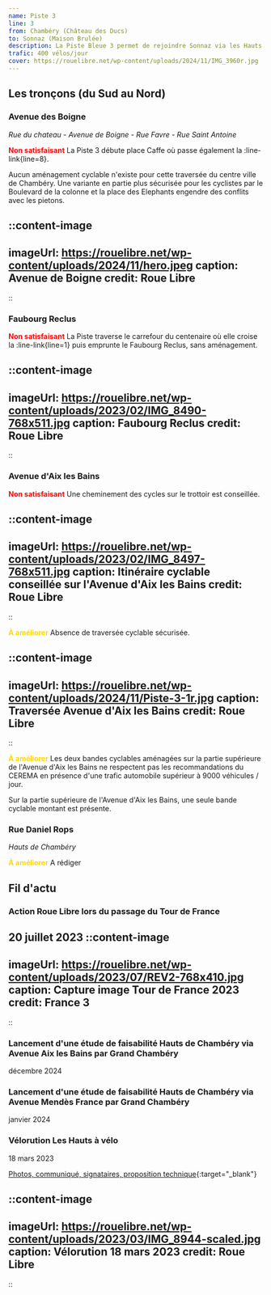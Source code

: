 ```yaml
---
name: Piste 3
line: 3
from: Chambéry (Château des Ducs) 
to: Sonnaz (Maison Brulée)
description: La Piste Bleue 3 permet de rejoindre Sonnaz via les Hauts de Chambéry. Sa partie centrale a une pente moyenne de 4% sur une distance d'environ 2,5 kilomètres.
trafic: 400 vélos/jour
cover: https://rouelibre.net/wp-content/uploads/2024/11/IMG_3960r.jpg
---
```


## Les tronçons (du Sud au Nord)

### Avenue des Boigne

*Rue du chateau - Avenue de Boigne - Rue Favre - Rue Saint Antoine*

<span style="color:red;font-weight:bold">Non satisfaisant</span> La Piste 3 débute place Caffe où passe également la :line-link{line=8}. 

Aucun aménagement cyclable n'existe pour cette traversée du centre ville de Chambéry. Une variante en partie plus sécurisée pour les cyclistes par le Boulevard de la colonne et la place des Elephants engendre des conflits avec les pietons.

::content-image
---
imageUrl: https://rouelibre.net/wp-content/uploads/2024/11/hero.jpeg
caption: Avenue de Boigne
credit: Roue Libre
---
::

### Faubourg Reclus

<span style="color:red;font-weight:bold">Non satisfaisant</span> La Piste traverse le carrefour du centenaire où elle croise la :line-link{line=1} puis emprunte le Faubourg Reclus, sans aménagement.

::content-image
---
imageUrl: https://rouelibre.net/wp-content/uploads/2023/02/IMG_8490-768x511.jpg
caption: Faubourg Reclus
credit: Roue Libre
---
::

### Avenue d'Aix les Bains

<span style="color:red;font-weight:bold">Non satisfaisant</span> Une cheminement des cycles sur le trottoir est conseillée.

::content-image
---
imageUrl: https://rouelibre.net/wp-content/uploads/2023/02/IMG_8497-768x511.jpg
caption: Itinéraire cyclable conseillée sur l'Avenue d'Aix les Bains
credit: Roue Libre
---
::

<span style="color:gold;font-weight:bold">À améliorer</span> Absence de traversée cyclable sécurisée.

::content-image
---
imageUrl: https://rouelibre.net/wp-content/uploads/2024/11/Piste-3-1r.jpg
caption: Traversée Avenue d'Aix les Bains
credit: Roue Libre
---
::

<span style="color:gold;font-weight:bold">À améliorer</span> Les deux bandes cyclables aménagées sur la partie supérieure de l'Avenue d'Aix les Bains ne respectent pas les recommandations du CEREMA en présence d'une trafic automobile supérieur à 9000 véhicules / jour.

Sur la partie supérieure de l'Avenue d'Aix les Bains, une seule bande cyclable montant est présente.

### Rue Daniel Rops

*Hauts de Chambéry*

<span style="color:gold;font-weight:bold">À améliorer</span> 
A rédiger

## Fil d'actu

### Action Roue Libre lors du passage du Tour de France
20 juillet 2023
::content-image
---
imageUrl: https://rouelibre.net/wp-content/uploads/2023/07/REV2-768x410.jpg
caption: Capture image Tour de France 2023
credit: France 3
---
::

### Lancement d'une étude de faisabilité Hauts de Chambéry via Avenue Aix les Bains par Grand Chambéry
décembre 2024

### Lancement d'une étude de faisabilité Hauts de Chambéry via Avenue Mendès France par Grand Chambéry
janvier 2024

### Vélorution Les Hauts à vélo
18 mars 2023

[Photos, communiqué, signataires, proposition technique](https://rouelibre.net/2023/02/16/18-mars-2023-velorution-chambery-hauts-de-chambery/){:target="_blank"}

::content-image
---
imageUrl: https://rouelibre.net/wp-content/uploads/2023/03/IMG_8944-scaled.jpg
caption: Vélorution 18 mars 2023
credit: Roue Libre
---
::